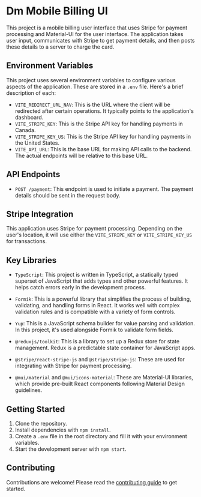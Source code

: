 # Dm Mobile Billing UI

This project is a mobile billing user interface that uses Stripe for payment processing and Material-UI for the user interface. The application takes user input, communicates with Stripe to get payment details, and then posts these details to a server to charge the card.

## Environment Variables

This project uses several environment variables to configure various aspects of the application. These are stored in a `.env` file. Here's a brief description of each:

- `VITE_REDIRECT_URL_NAV`: This is the URL where the client will be redirected after certain operations. It typically points to the application's dashboard.
- `VITE_STRIPE_KEY`: This is the Stripe API key for handling payments in Canada.
- `VITE_STRIPE_KEY_US`: This is the Stripe API key for handling payments in the United States.
- `VITE_API_URL`: This is the base URL for making API calls to the backend. The actual endpoints will be relative to this base URL.

## API Endpoints

- `POST /payment`: This endpoint is used to initiate a payment. The payment details should be sent in the request body.

## Stripe Integration

This application uses Stripe for payment processing. Depending on the user's location, it will use either the `VITE_STRIPE_KEY` or `VITE_STRIPE_KEY_US` for transactions.

## Key Libraries

- `TypeScript`: This project is written in TypeScript, a statically typed superset of JavaScript that adds types and other powerful features. It helps catch errors early in the development process.

- `Formik`: This is a powerful library that simplifies the process of building, validating, and handling forms in React. It works well with complex validation rules and is compatible with a variety of form controls.

- `Yup`: This is a JavaScript schema builder for value parsing and validation. In this project, it's used alongside Formik to validate form fields.

- `@reduxjs/toolkit`: This is a library to set up a Redux store for state management. Redux is a predictable state container for JavaScript apps.

- `@stripe/react-stripe-js` and `@stripe/stripe-js`: These are used for integrating with Stripe for payment processing.

- `@mui/material` and `@mui/icons-material`: These are Material-UI libraries, which provide pre-built React components following Material Design guidelines.

## Getting Started

1. Clone the repository.
2. Install dependencies with `npm install`.
3. Create a `.env` file in the root directory and fill it with your environment variables.
4. Start the development server with `npm start`.

## Contributing

Contributions are welcome! Please read the [contributing guide](CONTRIBUTING.md) to get started.
